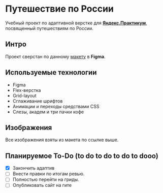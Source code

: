 # Путешествие по России

Учебный проект по адаптивной верстке для [**Яндекс.Практикум**](https://praktikum.yandex.ru/), посвященный путешествиям по России.

## Интро

Проект сверстан по данному [макету](https://www.figma.com/file/MTZ7K0gUaN07iNIj8YCcLm/Russia-%2F-desktop-%2B-mobile?node-id=659%3A0) в **Figma**.

## Используемые технологии

* Figma
* Flex-верстка
* Grid-layout
* Сглаживание шрифтов
* Анимации и переходы средствами CSS
* Слезы, академ и три пачки кофе

## Изображения
Все изображения взяты из макета по ссылке выше. 

## Планируемое To-Do (to do to do to do to dooo)

- [x] Закончить адаптив
- [ ] Внести правки по итогам ревью.
- [ ] Полностью перейти на гриды.
- [ ] Опубликовать сайт на гите
